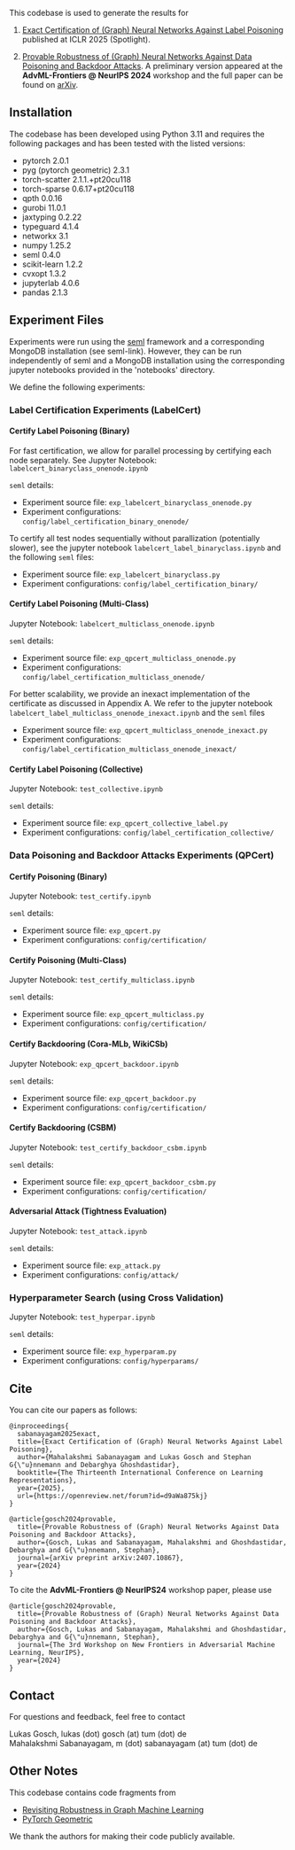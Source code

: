 This codebase is used to generate the results for 

1. [Exact Certification of (Graph) Neural Networks Against Label Poisoning](https://arxiv.org/abs/2412.00537) published at ICLR 2025 (Spotlight). 

2. [Provable Robustness of (Graph) Neural Networks Against Data Poisoning and Backdoor Attacks](https://arxiv.org/abs/2407.10867). A preliminary version appeared at the **AdvML-Frontiers @ NeurIPS 2024** workshop and the full paper can be found on [arXiv](https://arxiv.org/abs/2407.10867).

## Installation

The codebase has been developed using Python 3.11 and requires the following packages and has been tested with the listed versions:

* pytorch 2.0.1
* pyg (pytorch geometric) 2.3.1
* torch-scatter 2.1.1.+pt20cu118
* torch-sparse 0.6.17+pt20cu118
* qpth 0.0.16
* gurobi 11.0.1
* jaxtyping 0.2.22
* typeguard 4.1.4
* networkx 3.1
* numpy 1.25.2
* seml 0.4.0
* scikit-learn 1.2.2
* cvxopt 1.3.2
* jupyterlab 4.0.6
* pandas 2.1.3

## Experiment Files

Experiments were run using the [seml](https://github.com/TUM-DAML/seml/tree/master) framework and a corresponding MongoDB installation (see seml-link). However, they can be run independently of seml and a MongoDB installation using the corresponding jupyter notebooks provided in the 'notebooks' directory.  

We define the following experiments:

### Label Certification Experiments (LabelCert)

#### Certify Label Poisoning (Binary)

For fast certification, we allow for parallel processing by certifying each node separately. See Jupyter Notebook: `labelcert_binaryclass_onenode.ipynb`

`seml` details:
* Experiment source file: `exp_labelcert_binaryclass_onenode.py`  
* Experiment configurations: `config/label_certification_binary_onenode/`

To certify all test nodes sequentially without parallization (potentially slower), see the jupyter notebook `labelcert_label_binaryclass.ipynb` and the following `seml` files:

* Experiment source file: `exp_labelcert_binaryclass.py`  
* Experiment configurations: `config/label_certification_binary/`

#### Certify Label Poisoning (Multi-Class)

Jupyter Notebook: `labelcert_multiclass_onenode.ipynb`

`seml` details:
* Experiment source file: `exp_qpcert_multiclass_onenode.py`  
* Experiment configurations: `config/label_certification_multiclass_onenode/`

For better scalability, we provide an inexact implementation of the certificate as discussed in Appendix A. We refer to the jupyter notebook `labelcert_label_multiclass_onenode_inexact.ipynb` and the `seml` files

* Experiment source file: `exp_qpcert_multiclass_onenode_inexact.py`  
* Experiment configurations: `config/label_certification_multiclass_onenode_inexact/`

#### Certify Label Poisoning (Collective)

Jupyter Notebook: `test_collective.ipynb`

`seml` details:
* Experiment source file: `exp_qpcert_collective_label.py`  
* Experiment configurations: `config/label_certification_collective/`

### Data Poisoning and Backdoor Attacks Experiments (QPCert)

#### Certify Poisoning (Binary)

Jupyter Notebook: `test_certify.ipynb`

`seml` details:
* Experiment source file: `exp_qpcert.py`  
* Experiment configurations: `config/certification/`

#### Certify Poisoning (Multi-Class)

Jupyter Notebook: `test_certify_multiclass.ipynb`

`seml` details:
* Experiment source file: `exp_qpcert_multiclass.py`  
* Experiment configurations: `config/certification/`

#### Certify Backdooring (Cora-MLb, WikiCSb)

Jupyter Notebook: `exp_qpcert_backdoor.ipynb`

`seml` details:
* Experiment source file: `exp_qpcert_backdoor.py`  
* Experiment configurations: `config/certification/`

#### Certify Backdooring (CSBM)

Jupyter Notebook: `test_certify_backdoor_csbm.ipynb`

`seml` details:
* Experiment source file: `exp_qpcert_backdoor_csbm.py`  
* Experiment configurations: `config/certification/`

#### Adversarial Attack (Tightness Evaluation)

Jupyter Notebook: `test_attack.ipynb`

`seml` details:
* Experiment source file: `exp_attack.py`  
* Experiment configurations: `config/attack/`

### Hyperparameter Search (using Cross Validation)

Jupyter Notebook: `test_hyperpar.ipynb`

`seml` details:
* Experiment source file: `exp_hyperparam.py`  
* Experiment configurations: `config/hyperparams/`

## Cite

You can cite our papers as follows:

```
@inproceedings{
  sabanayagam2025exact,
  title={Exact Certification of (Graph) Neural Networks Against Label Poisoning},
  author={Mahalakshmi Sabanayagam and Lukas Gosch and Stephan G{\"u}nnemann and Debarghya Ghoshdastidar},
  booktitle={The Thirteenth International Conference on Learning Representations},
  year={2025},
  url={https://openreview.net/forum?id=d9aWa875kj}
}

@article{gosch2024provable,
  title={Provable Robustness of (Graph) Neural Networks Against Data Poisoning and Backdoor Attacks},
  author={Gosch, Lukas and Sabanayagam, Mahalakshmi and Ghoshdastidar, Debarghya and G{\"u}nnemann, Stephan},
  journal={arXiv preprint arXiv:2407.10867},
  year={2024}
}
```

To cite the **AdvML-Frontiers @ NeurIPS24** workshop paper, please use

```
@article{gosch2024provable,
  title={Provable Robustness of (Graph) Neural Networks Against Data Poisoning and Backdoor Attacks},
  author={Gosch, Lukas and Sabanayagam, Mahalakshmi and Ghoshdastidar, Debarghya and G{\"u}nnemann, Stephan},
  journal={The 3rd Workshop on New Frontiers in Adversarial Machine Learning, NeurIPS},
  year={2024}
}
```

## Contact

For questions and feedback, feel free to contact

Lukas Gosch, lukas (dot) gosch (at) tum (dot) de  
Mahalakshmi Sabanayagam, m (dot) sabanayagam (at) tum (dot) de


## Other Notes

This codebase contains code fragments from

* [Revisiting Robustness in Graph Machine Learning](https://github.com/saper0/revisiting_robustness/)
* [PyTorch Geometric](https://github.com/pyg-team/pytorch_geometric)

We thank the authors for making their code publicly available.